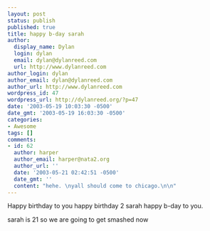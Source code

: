 ```yaml
---
layout: post
status: publish
published: true
title: happy b-day sarah
author:
  display_name: Dylan
  login: dylan
  email: dylan@dylanreed.com
  url: http://www.dylanreed.com
author_login: dylan
author_email: dylan@dylanreed.com
author_url: http://www.dylanreed.com
wordpress_id: 47
wordpress_url: http://dylanreed.org/?p=47
date: '2003-05-19 10:03:30 -0500'
date_gmt: '2003-05-19 16:03:30 -0500'
categories:
- Awesome
tags: []
comments:
- id: 62
  author: harper
  author_email: harper@nata2.org
  author_url: ''
  date: '2003-05-21 02:42:51 -0500'
  date_gmt: ''
  content: "hehe. \nyall should come to chicago.\n\n"
---
```

<p>Happy birthday to you happy birthday 2 sarah happy b-day to you.</p>
<p>sarah is 21 so we are going to get smashed now</p>

